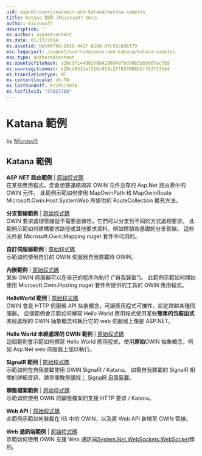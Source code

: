 ```yaml
---
uid: aspnet/overview/owin-and-katana/katana-samples
title: Katana 範例 |Microsoft Docs
author: microsoft
description: ''
ms.author: aspnetcontent
ms.date: 01/17/2014
ms.assetid: bec04f5d-2638-4417-b288-97c58c8d6379
msc.legacyurl: /aspnet/overview/owin-and-katana/katana-samples
msc.type: authoredcontent
ms.openlocfilehash: a26cdf144d02f0b429994df9d7863163807ac7b5
ms.sourcegitcommit: b28cd0313af316c051c2ff8549865bff67f2fbb4
ms.translationtype: MT
ms.contentlocale: zh-TW
ms.lasthandoff: 07/05/2018
ms.locfileid: "37827268"
---
```

<a name="katana-samples"></a>Katana 範例
====================
by [Microsoft](https://github.com/microsoft)

## <a name="katana-samples"></a>Katana 範例

**ASP.NET 路由範例** | [原始程式碼](http://aspnet.codeplex.com/sourcecontrol/latest#Samples/Katana/AspNetRoutes/ReadMe.txt)  
在某些應用程式，您會想要連結與非 OWIN 元件並存的 Asp.Net 路由表中的 OWIN 元件。 此範例示範如何使用 MapOwinPath 和 MapOwinRoute Microsoft.Owin.Host.SystemWeb 所提供的 RouteCollection 擴充方法。

**分支管線範例** | [原始程式碼](http://aspnet.codeplex.com/sourcecontrol/latest#Samples/Katana/BranchingPipelines/ReadMe.txt)  
OWIN 要求處理管線就不需要是線性，它們可以分支到不同的方式處理要求。 此範例示範如何建構要求路徑或其他要求資料，例如標頭為基礎的分支管線。 這些元件是 Microsoft.Owin.Mapping nuget 套件中可用的。

**自訂伺服器範例** | [原始程式碼](http://aspnet.codeplex.com/sourcecontrol/latest#Samples/Katana/CustomServer/MyCustomServer/CustomServer.cs)   
示範如何使用自訂的 OWIN 伺服器自我裝載時 OWIN。

**內嵌範例** | [原始程式碼](http://aspnet.codeplex.com/sourcecontrol/latest#Samples/Katana/Embedded/ReadMe.txt)  
某些 OWIN 伺服器可以在自己的程序內執行 (&quot;自我裝載&quot;)。 此範例示範如何開始使用 Microsoft.Owin.Hosting nuget 套件所提供的工具的 OWIN 應用程式。

**HelloWorld 範例** | [原始程式碼](http://aspnet.codeplex.com/sourcecontrol/latest#Samples/Katana/HelloWorld/ReadMe.txt)  
OWIN 會是 HTTP 伺服器 API 抽象概念，可讓應用程式可攜性，設定跨越各種伺服器。 這個範例會示範如何撰寫 Hello World 應用程式使用某些**簡單的包裝函式**未經處理的 OWIN 抽象概念和執行它的 web 伺服器上像是 ASP.NET。

**Hello World 未經處理的 OWIN 範例** | [原始程式碼](http://aspnet.codeplex.com/sourcecontrol/latest#Samples/Katana/HelloWorldRawOwin/ReadMe.txt)  
這個範例會示範如何撰寫 Hello World 應用程式，使用**原始**OWIN 抽象概念，例如 Asp.Net web 伺服器上加以執行。

**SignalR 範例** | [原始程式碼](http://aspnet.codeplex.com/sourcecontrol/latest#Samples/Katana/SignalR/Program.cs)  
示範如何在自我裝載使用 OWIN SignalR / Katana。 如需自我裝載的 SignalR 相關的詳細資訊，請參閱[教學課程： SignalR 自我裝載](../../../signalr/overview/deployment/tutorial-signalr-self-host.md)。

**靜態檔案範例** | [原始程式碼](http://aspnet.codeplex.com/sourcecontrol/latest#Samples/Katana/StaticFilesSample/Startup.cs)   
示範如何使用 OWIN 的靜態檔案的支援 HTTP 要求 / Katana。

**Web API** | [原始程式碼](http://aspnet.codeplex.com/sourcecontrol/latest#Samples/Katana/WebApi/ReadMe.txt)   
此範例示範如何裝載在 IIS 中的 OWIN，以及將 Web API 新增至 OWIN 管線。

**Web 通訊端範例** | [原始程式碼](http://aspnet.codeplex.com/sourcecontrol/latest#Samples/Katana/WebSocketSample/WebSocketServer/Startup.cs)   
示範如何使用 OWIN 支援 Web 通訊端[System.Net.WebSockets.WebSocket](https://msdn.microsoft.com/library/system.net.websockets.websocket(v=vs.110).aspx)類別。
